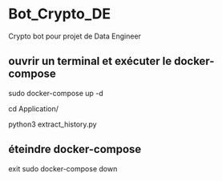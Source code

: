 # Bot_Crypto_DE
Crypto bot pour projet de Data Engineer

## ouvrir un terminal et exécuter le docker-compose
sudo docker-compose up -d

<!-- ## accès au terminal ubuntu
docker exec -it ubuntu-project-api-binance bash

## installation de python et pip
cd home
apt-get update
apt-get install -y python3 python3-pip

## installation des dépendances
pip install -r requirements.txt -->

cd Application/

python3 extract_history.py

## éteindre docker-compose
exit
sudo docker-compose down
